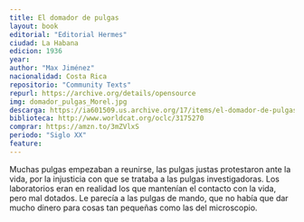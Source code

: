 ```yaml
---
title: El domador de pulgas
layout: book
editorial: "Editorial Hermes"
ciudad: La Habana
edicion: 1936
year: 
author: "Max Jiménez"
nacionalidad: Costa Rica
repositorio: "Community Texts"
repurl: https://archive.org/details/opensource
img: domador_pulgas_Morel.jpg
descarga: https://ia601509.us.archive.org/17/items/el-domador-de-pulgas/El%20domador%20de%20pulgas.pdf
biblioteca: http://www.worldcat.org/oclc/3175270
comprar: https://amzn.to/3mZVlxS
periodo: "Siglo XX"
feature: 
---
```

 

Muchas pulgas empezaban a reunirse, las pulgas justas protestaron ante la vida, por la injusticia con que se trataba a las pulgas investigadoras. Los laboratorios eran en realidad los que mantenían el contacto con la vida, pero mal dotados. Le parecía a las pulgas de mando, que no había que dar mucho dinero para cosas tan pequeñas como las del microscopio.
